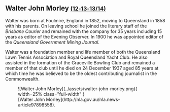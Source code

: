 ## Walter John Morley <small>[(12‑13‑13/14)](https://brisbane.discovereverafter.com/profile/31899342 "Go to Memorial Information" )</small>

Walter was born at Foulmire, England in 1852, moving to Queensland in 1858 with his parents. On leaving school he joined the literary staff of the *Brisbane Courier* and remained with the company for 35 years including 15 years as editor of the Evening Observer. In 1900 he was appointed editor of the *Queensland Government Mining Journal*. 

Walter was a foundation member and life member of both the Queensland Lawn Tennis Association and Royal Queensland Yacht Club. He also assisted in the formation of the Graceville Bowling Club and remained a member of that club until he died on 24 December 1937 aged 85 years at which time he was believed to be the oldest contributing journalist in the Commonwealth.

<figure markdown>
  ![Walter John Morley](../assets/walter-john-morley.png){ width=25% class="full-width" }
  <figcaption markdown>[Walter John Morley](http://nla.gov.au/nla.news-article97898558).</figcaption>
</figure>